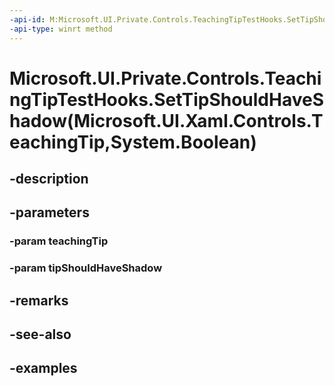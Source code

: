```yaml
---
-api-id: M:Microsoft.UI.Private.Controls.TeachingTipTestHooks.SetTipShouldHaveShadow(Microsoft.UI.Xaml.Controls.TeachingTip,System.Boolean)
-api-type: winrt method
---
```


# Microsoft.UI.Private.Controls.TeachingTipTestHooks.SetTipShouldHaveShadow(Microsoft.UI.Xaml.Controls.TeachingTip,System.Boolean)

<!--
public static void SetTipShouldHaveShadow (Microsoft.UI.Xaml.Controls.TeachingTip teachingTip, bool tipShouldHaveShadow);
-->


## -description

## -parameters

### -param teachingTip

### -param tipShouldHaveShadow

## -remarks

## -see-also

## -examples


